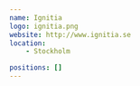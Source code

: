 ```yaml
---
name: Ignitia
logo: ignitia.png
website: http://www.ignitia.se
location:
    - Stockholm

positions: []
---
```

